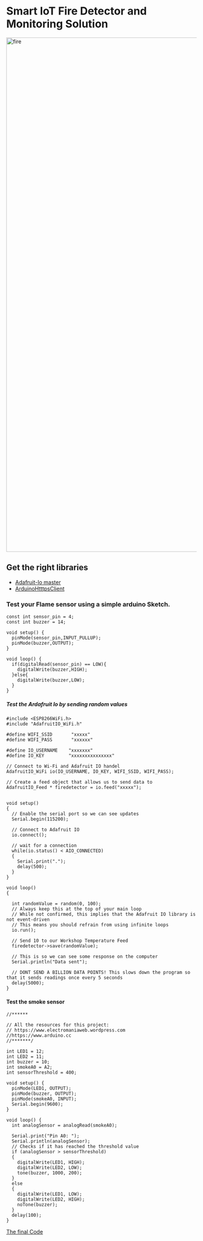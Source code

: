 # Smart IoT Fire Detector and Monitoring Solution

<img width="1362" alt="fire" src="https://github.com/AronAyub/Smart-IoT-Fire-Detector/assets/55284959/6a75ac05-58e5-4e73-af43-739343d4e70e">

## Get the right libraries 
- [Adafruit-Io master][def]
- [ArduinoHtttpsClient][def2]

### Test your Flame sensor using a simple arduino Sketch.

```
const int sensor_pin = 4;
const int buzzer = 14;

void setup() {
  pinMode(sensor_pin,INPUT_PULLUP);
  pinMode(buzzer,OUTPUT);
}

void loop() {
  if(digitalRead(sensor_pin) == LOW){
    digitalWrite(buzzer,HIGH);
  }else{
    digitalWrite(buzzer,LOW);
  }
}
```
##### **Test the Ardafruit Io by sending random values**

```
#include <ESP8266WiFi.h>
#include "AdafruitIO_WiFi.h"
 
#define WIFI_SSID       "xxxxx"
#define WIFI_PASS       "xxxxxx"
 
#define IO_USERNAME    "xxxxxxx"
#define IO_KEY         "xxxxxxxxxxxxxxx"
 
// Connect to Wi-Fi and Adafruit IO handel 
AdafruitIO_WiFi io(IO_USERNAME, IO_KEY, WIFI_SSID, WIFI_PASS);
 
// Create a feed object that allows us to send data to
AdafruitIO_Feed * firedetector = io.feed("xxxxx");
 

void setup() 
{
  // Enable the serial port so we can see updates 
  Serial.begin(115200);
 
  // Connect to Adafruit IO
  io.connect();
 
  // wait for a connection
  while(io.status() < AIO_CONNECTED) 
  {
    Serial.print(".");
    delay(500);
  }
}
 
void loop() 
{

  int randomValue = random(0, 100); 
  // Always keep this at the top of your main loop
  // While not confirmed, this implies that the Adafruit IO library is not event-driven
  // This means you should refrain from using infinite loops
  io.run();
 
  // Send 10 to our Workshop Temperature Feed
  firedetector->save(randomValue);
 
  // This is so we can see some response on the computer
  Serial.println("Data sent");
 
  // DONT SEND A BILLION DATA POINTS! This slows down the program so that it sends readings once every 5 seconds
  delay(5000);
}
```
#### Test the smoke sensor

```
//******

// All the resources for this project:
// https://www.electromaniaweb.wordpress.com 
//https://www.arduino.cc
//*******/

int LED1 = 12;
int LED2 = 11;
int buzzer = 10;
int smokeA0 = A2;
int sensorThreshold = 400;

void setup() {
  pinMode(LED1, OUTPUT);
  pinMode(buzzer, OUTPUT);
  pinMode(smokeA0, INPUT);
  Serial.begin(9600);
}

void loop() {
  int analogSensor = analogRead(smokeA0);

  Serial.print("Pin A0: ");
  Serial.println(analogSensor);
  // Checks if it has reached the threshold value
  if (analogSensor > sensorThreshold)
  {
    digitalWrite(LED1, HIGH);
    digitalWrite(LED2, LOW);
    tone(buzzer, 1000, 200);
  }
  else
  {
    digitalWrite(LED1, LOW);
    digitalWrite(LED2, HIGH);
    noTone(buzzer);
  }
  delay(100);
}
````
 
[The final Code][main_code]

[def]: https://github.com/AronAyub/Smart-IoT-Fire-Detector/blob/main/Adafruit_IO_Arduino-master.zip
[def2]: https://github.com/arduino-libraries/ArduinoHttpClient
[main_code]: https://github.com/AronAyub/Smart-IoT-Fire-Detector/blob/main/finalcode.ino
